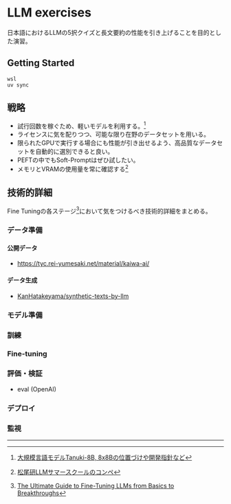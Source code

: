 # LLM exercises

日本語におけるLLMの5択クイズと長文要約の性能を引き上げることを目的とした演習。

## Getting Started

```shell
wsl
uv sync
```

## 戦略

- 試行回数を稼ぐため、軽いモデルを利用する。[^hatakeyama_2024_08_30]
- ライセンスに気を配りつつ、可能な限り在野のデータセットを用いる。
- 限られたGPUで実行する場合にも性能が引き出せるよう、高品質なデータセットを自動的に選別できると良い。
- PEFTの中でもSoft-Promptはぜひ試したい。
- メモリとVRAMの使用量を常に確認する[^nishio_2023]

## 技術的詳細

Fine Tuningの各ステージ[^Parthasarathy_et_al_2024]において気をつけるべき技術的詳細をまとめる。

### データ準備

#### 公開データ

- <https://tyc.rei-yumesaki.net/material/kaiwa-ai/>

#### データ生成

- [KanHatakeyama/synthetic-texts-by-llm](https://github.com/KanHatakeyama/synthetic-texts-by-llm)

### モデル準備

### 訓練

### Fine-tuning

### 評価・検証

- eval (OpenAI)

### デプロイ

### 監視

---

[^nishio_2023]: [松尾研LLMサマースクールのコンペ](https://scrapbox.io/nishio/松尾研LLMサマースクールのコンペ)
[^hatakeyama_2024_08_30]: [大規模言語モデルTanuki-8B, 8x8Bの位置づけや開発指針など](https://zenn.dev/matsuolab/articles/377f7ae8b1169e)
[^Parthasarathy_et_al_2024]: [The Ultimate Guide to Fine-Tuning LLMs from Basics to Breakthroughs](https://arxiv.org/html/2408.13296v1)
